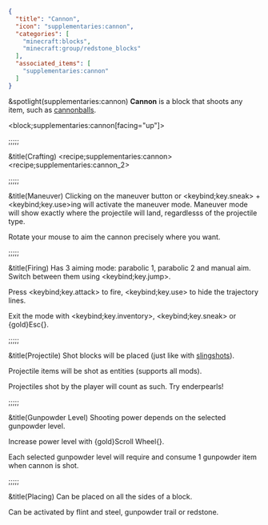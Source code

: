 ```json
{
  "title": "Cannon",
  "icon": "supplementaries:cannon",
  "categories": [
    "minecraft:blocks",
    "minecraft:group/redstone_blocks"
  ],
  "associated_items": [
    "supplementaries:cannon"
  ]
}
```

&spotlight(supplementaries:cannon)
**Cannon** is a block that shoots any item, such as [cannonballs](^supplementaries:cannonball).

<block;supplementaries:cannon[facing="up"]>

;;;;;

&title(Crafting)
<recipe;supplementaries:cannon>
<recipe;supplementaries:cannon_2>

;;;;;

&title(Maneuver)
Clicking on the maneuver button or <keybind;key.sneak> + <keybind;key.use>ing will activate the maneuver mode.
Maneuver mode will show exactly where the projectile will land, regardlesss of the projectile type.


Rotate your mouse to aim the cannon precisely where you want.

;;;;;

&title(Firing)
Has 3 aiming mode: parabolic 1, parabolic 2 and manual aim. Switch between them using <keybind;key.jump>.


Press <keybind;key.attack> to fire, <keybind;key.use> to hide the trajectory lines.


Exit the mode with <keybind;key.inventory>, <keybind;key.sneak> or {gold}Esc{}.

;;;;;

&title(Projectile)
Shot blocks will be placed (just like with [slingshots](^supplementaries:slingshot)).


Projectile items will be shot as entities (supports all mods).


Projectiles shot by the player will count as such. Try enderpearls!

;;;;;

&title(Gunpowder Level)
Shooting power depends on the selected gunpowder level.


Increase power level with {gold}Scroll Wheel{}.


Each selected gunpowder level will require and consume 1 gunpowder item when cannon is shot.

;;;;;

&title(Placing)
Can be placed on all the sides of a block.


Can be activated by flint and steel, gunpowder trail or redstone.
